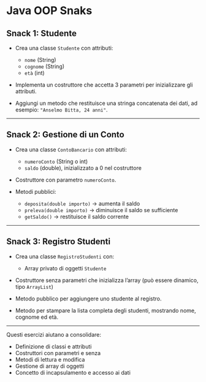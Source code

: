 # Java OOP Snaks

## Snack 1: Studente

- Crea una classe `Studente` con attributi:
  - `nome` (String)
  - `cognome` (String)
  - `età` (int)
  
- Implementa un costruttore che accetta 3 parametri per inizializzare gli attributi.

- Aggiungi un metodo che restituisce una stringa concatenata dei dati, ad esempio:
  `"Anselmo Bitta, 24 anni"`.

---

## Snack 2: Gestione di un Conto

- Crea una classe `ContoBancario` con attributi:
  - `numeroConto` (String o int)
  - `saldo` (double), inizializzato a 0 nel costruttore

- Costruttore con parametro `numeroConto`.

- Metodi pubblici:
  - `deposita(double importo)` → aumenta il saldo
  - `preleva(double importo)` → diminuisce il saldo se sufficiente
  - `getSaldo()` → restituisce il saldo corrente

---

## Snack 3: Registro Studenti

- Crea una classe `RegistroStudenti` con:
  - Array privato di oggetti `Studente`
  
- Costruttore senza parametri che inizializza l’array (può essere dinamico, tipo `ArrayList`)

- Metodo pubblico per aggiungere uno studente al registro.

- Metodo per stampare la lista completa degli studenti, mostrando nome, cognome ed età.

---

Questi esercizi aiutano a consolidare:

- Definizione di classi e attributi
- Costruttori con parametri e senza
- Metodi di lettura e modifica
- Gestione di array di oggetti
- Concetto di incapsulamento e accesso ai dati
